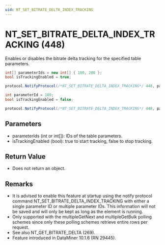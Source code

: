 ```yaml
---
uid: NT_SET_BITRATE_DELTA_INDEX_TRACKING
---
```


# NT_SET_BITRATE_DELTA_INDEX_TRACKING (448)

Enables or disables the bitrate delta tracking for the specified table parameters.

```csharp
int[] parameterIds = new int[] { 100, 200 };
bool isTrackingEnabled = true;

protocol.NotifyProtocol(/*NT_SET_BITRATE_DELTA_INDEX_TRACKING*/ 448, parameterIds, isTrackingEnabled);

int parameterId = 100;
bool isTrackingEnabled = false;

protocol.NotifyProtocol(/*NT_SET_BITRATE_DELTA_INDEX_TRACKING*/ 448, parameterId, isTrackingEnabled);
```

## Parameters

- parameterIds (int or int[]): IDs of the table parameters.
- isTrackingEnabled (bool): true to start tracking, false to stop tracking.

## Return Value

- Does not return an object.

## Remarks

- It is advised to enable this feature at startup using the notify protocol command NT_SET_BITRATE_DELTA_INDEX_TRACKING with either a single parameter ID or multiple parameter IDs. This information will not be saved and will only be kept as long as the element is running.
- Only supported with the multipleGetNext and multipleGetBulk polling schemes since only these polling schemes retrieve entire rows per request.
- See also NT_GET_BITRATE_DELTA (269).
- Feature introduced in DataMiner 10.1.6 (RN 29445).
